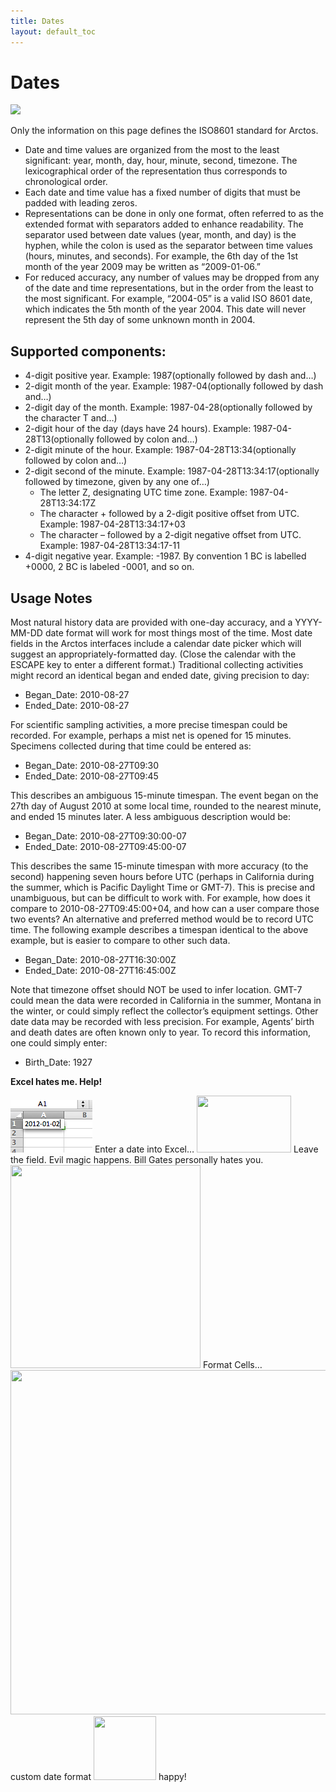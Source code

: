 ```yaml
---
title: Dates
layout: default_toc
---
```


# Dates



[![](http://imgs.xkcd.com/comics/iso_8601.png)](http://xkcd.com/1179/)

Only the information on this page defines the ISO8601 standard for
Arctos.

-   Date and time values are organized from the most to the least
    significant: year, month, day, hour, minute, second, timezone. The
    lexicographical order of the representation thus corresponds to
    chronological order.
-   Each date and time value has a fixed number of digits that must be
    padded with leading zeros.
-   Representations can be done in only one format, often referred to as
    the extended format with separators added to enhance readability.
    The separator used between date values (year, month, and day) is the
    hyphen, while the colon is used as the separator between time values
    (hours, minutes, and seconds). For example, the 6th day of the 1st
    month of the year 2009 may be written as “2009-01-06.”
-   For reduced accuracy, any number of values may be dropped from any
    of the date and time representations, but in the order from the
    least to the most significant. For example, “2004-05” is a valid ISO
    8601 date, which indicates the 5th month of the year 2004. This date
    will never represent the 5th day of some unknown month in 2004.

Supported components:
---------------------

-   4-digit positive year. <span class="example">Example:
    1987</span><span class="next">(optionally followed by
    dash and…)</span>
-   2-digit month of the year. <span class="example">Example:
    1987-04</span><span class="next">(optionally followed by
    dash and…)</span>
-   2-digit day of the month. <span class="example">Example:
    1987-04-28</span><span class="next">(optionally followed by the
    character T and…)</span>
-   2-digit hour of the day (days have 24 hours). <span
    class="example">Example: 1987-04-28T13</span><span
    class="next">(optionally followed by colon and…)</span>
-   2-digit minute of the hour. <span class="example">Example:
    1987-04-28T13:34</span><span class="next">(optionally followed by
    colon and…)</span>
-   2-digit second of the minute. <span class="example">Example:
    1987-04-28T13:34:17</span><span class="next">(optionally followed by
    timezone, given by any one of…)</span>
    -   The letter Z, designating UTC time zone. <span
        class="example">Example: 1987-04-28T13:34:17Z</span>
    -   The character + followed by a 2-digit positive offset from UTC.
        <span class="example">Example: 1987-04-28T13:34:17+03</span>
    -   The character – followed by a 2-digit negative offset from UTC.
        <span class="example">Example: 1987-04-28T13:34:17-11</span>
-   4-digit negative year. Example: -1987. By convention 1 BC is
    labelled +0000, 2 BC is labeled -0001, and so on.

## Usage Notes

Most natural history data are provided with one-day accuracy, and a
YYYY-MM-DD date format will work for most things most of the time. Most
date fields in the Arctos interfaces include a calendar date picker
which will suggest an appropriately-formatted day. (Close the calendar
with the ESCAPE key to enter a different format.) Traditional collecting
activities might record an identical began and ended date, giving
precision to day:

-   Began_Date: 2010-08-27
-   Ended_Date: 2010-08-27

For scientific sampling activities, a more precise timespan could be
recorded. For example, perhaps a mist net is opened for 15 minutes.
Specimens collected during that time could be entered as:

-   Began_Date: 2010-08-27T09:30
-   Ended_Date: 2010-08-27T09:45

This describes an ambiguous 15-minute timespan. The event began on the
27th day of August 2010 at some local time, rounded to the nearest
minute, and ended 15 minutes later. A less ambiguous description would
be:

-   Began_Date: 2010-08-27T09:30:00-07
-   Ended_Date: 2010-08-27T09:45:00-07

This describes the same 15-minute timespan with more accuracy (to the
second) happening seven hours before UTC (perhaps in California during
the summer, which is Pacific Daylight Time or GMT-7). This is precise
and unambiguous, but can be difficult to work with. For example, how
does it compare to 2010-08-27T09:45:00+04, and how can a user compare
those two events? An alternative and preferred method would be to record
UTC time. The following example describes a timespan identical to the
above example, but is easier to compare to other such data.

-   Began_Date: 2010-08-27T16:30:00Z
-   Ended_Date: 2010-08-27T16:45:00Z

Note that timezone offset should NOT be used to infer location. GMT-7
could mean the data were recorded in California in the summer, Montana
in the winter, or could simply reflect the collector’s equipment
settings. Other date data may be recorded with less precision. For
example, Agents’ birth and death dates are often known only to year. To
record this information, one could simply enter:

-   Birth_Date: 1927

**Excel hates me. Help!**

<img src="../images/classic-uploads/2012/03/screen-shot-2012-03-07-at-11-35-26-am.png"  width="131"
height="84" />
Enter a date into Excel…
<img src="../images/classic-uploads/2012/03/screen-shot-2012-03-07-at-11-35-34-am.png"  width="151" height="91"
sizes="(max-width: 151px) 100vw, 151px"
srcset="../images/classic-uploads/2012/03/screen-shot-2012-03-07-at-11-35-34-am.png 151w, ../images/classic-uploads/2012/03/screen-shot-2012-03-07-at-11-35-34-am-150x91.png 150w" />
Leave the field. Evil magic happens. Bill Gates personally hates you.
<img src="../images/classic-uploads/2012/03/screen-shot-2012-03-07-at-11-35-46-am.png"  width="304" height="325"
sizes="(max-width: 304px) 100vw, 304px"
srcset="../images/classic-uploads/2012/03/screen-shot-2012-03-07-at-11-35-46-am.png 304w, ../images/classic-uploads/2012/03/screen-shot-2012-03-07-at-11-35-46-am-281x300.png 281w, ../images/classic-uploads/2012/03/screen-shot-2012-03-07-at-11-35-46-am-250x267.png 250w, ../images/classic-uploads/2012/03/screen-shot-2012-03-07-at-11-35-46-am-168x180.png 168w" />
Format Cells…
<img src="../images/classic-uploads/2012/03/screen-shot-2012-03-07-at-11-36-25-am.png"  width="543" height="551"
sizes="(max-width: 543px) 100vw, 543px"
srcset="../images/classic-uploads/2012/03/screen-shot-2012-03-07-at-11-36-25-am.png 543w, ../images/classic-uploads/2012/03/screen-shot-2012-03-07-at-11-36-25-am-296x300.png 296w, ../images/classic-uploads/2012/03/screen-shot-2012-03-07-at-11-36-25-am-48x48.png 48w, ../images/classic-uploads/2012/03/screen-shot-2012-03-07-at-11-36-25-am-250x254.png 250w, ../images/classic-uploads/2012/03/screen-shot-2012-03-07-at-11-36-25-am-177x180.png 177w, ../images/classic-uploads/2012/03/screen-shot-2012-03-07-at-11-36-25-am-493x500.png 493w" />
custom date format
<img src="../images/classic-uploads/2012/03/screen-shot-2012-03-07-at-11-36-38-am.png"  width="100" height="102"
sizes="(max-width: 100px) 100vw, 100px"
srcset="../images/classic-uploads/2012/03/screen-shot-2012-03-07-at-11-36-38-am.png 100w, ../images/classic-uploads/2012/03/screen-shot-2012-03-07-at-11-36-38-am-48x48.png 48w" />
happy!
